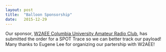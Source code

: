 ```yaml
---
layout: post
title:  "Balloon Sponsorship"
date:   2015-12-29
---
```

Our sponsor,
[W2AEE Columbia University Amateur Radio Club](http://www.w2aee.columbia.edu),
has submitted the order for a SPOT Trace so we can better track our payload!
Many thanks to Eugene Lee for organizing our partership with W2AEE!
